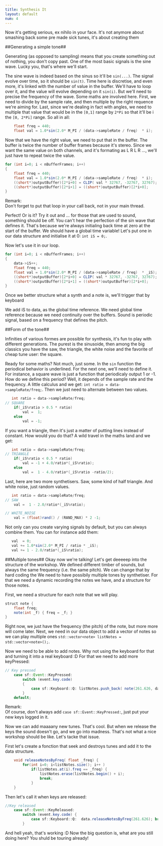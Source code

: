 ```yaml
---
title: Synthesis It
layout: default
num: 4 
---
```



Now it's getting serious, ex nihilo in your face. It's not anymore about smashing back some pre made sick tunes, it's about creating them	
	
##Generating a simple tone##

Generating (as opposed to sampling) means that you create something out of nothing, you don't copy past. One of the most basic signals is the sine wave. Lucky you, that's where we'll start.

The sine wave is indeed based on the sinus so it'll be `sin(...)`. The signal evolve over time, so it should be `sin(t)`. Time here is discretise, and even more, it's linked with the number of value in the buffer. We'll have to loop over it, and the value will evolve depending on it `sin(i)`. But we'll need to precise the frequency of the wave. Some maths are involved here. First, we need to divide by the sample rate, and then multiple by the right requence we're aiming for. Last, since we're dealing in fact with angles, we need to multiple that value that would be in the `[0,1]` range by `2*Pi` so that it'll be i the `[0, 2*Pi]` range. So all in all:

```java
    float freq = 440;
    float val = 1.0*sin(2.0* M_PI / (data->sampleRate / freq)  * i);
```

Now that we have the right value, we need to put that in the buffer. The buffer is twice the number of buffer frames because it's stereo. Since we want the same value on both channels, and it's formating as L R L R ..., we'll just have to repeat twice the value.

```java
for (int i=0; i < nBufferFrames; i++)
{
    float freq = 440;
    float val = 1.0*sin(2.0* M_PI / (data->sampleRate / freq)  * i);
    ((short*)outputBuffer)[2*i+0] = CLIP( val * 32767, -32767, 32767);
    ((short*)outputBuffer)[2*i+1] = ((short*)outputBuffer)[2*i+0]; 
}
```

Remark:  
Don't forget to put that loop in your call back, not in your main thread.

Perfect! Or is it? Try it out and ... for those that are used to sound, something should be off. You can't hear the perfection of the sin wave that defines it. That's because we're always initialing back time at zero at the start of the buffer. We should have a global time variable! Let's put one in our data structure and initialise it at 0: `int iS = 0;`.

Now let's use it in our loop.

```java
for (int i=0; i < nBufferFrames; i++)
{
    data->iS++;
    float freq = 440;
    float val = 1.0*sin(2.0* M_PI / (data->sampleRate / freq)  * _iS);
    ((short*)outputBuffer)[2*i+0] = CLIP( val * 32767, -32767, 32767);
    ((short*)outputBuffer)[2*i+1] = ((short*)outputBuffer)[2*i+0]; 
}
```

Once we better structure what a synth and a note is, we'll trigger that by keyboard

We add iS to data, as the global time reference. We need global time reference because we need continuity over the buffers.
Sound is periodic signal, based on a frequency that defines the pitch.

##Form of the tone##

Infinities of various formes are possible for synthesis, it's fun to play with different generations. The purest is the sinusoide, then among the big classics you have the saw, the triangle, the white noise and the favorite of cheap tune user: the square.

Ready for some maths? Not much, just some. In the `sin` function the periodical behavior is underlined. For the next one, we'll need to define it. For instance, a square wave is just a function that periodicaly output 1 or -1. How do we define this period? Well, it depends of the sample rate and the frequency. A little calculus and we get: `int ratio = data->sampleRate/freq;`. Then we just need to alternate between two values.

```java
   int ratio = data->sampleRate/freq;
// SQUARE
    if(_iS%ratio > 0.5 * ratio)
        val =  1;
    else
        val = -1;
```

If you want a triangle, then it's just a matter of putting lines instead of constant. How would you do that? A wild travel in the maths land and we get:

```java
   int ratio = data->sampleRate/freq;
// TRIANGLE
    if(_iS%ratio < 0.5 * ratio)
        val = -1 + 4.0/ratio*(_iS%ratio);
    else
        val =  1 - 4.0/ratio*(_iS%ratio -ratio/2);
```

Last, here are two more synthetisers. Saw, some kind of half triangle. And white noise, just random values.

```java
   int ratio = data->sampleRate/freq;
// SAW
    val =  1 - 2.0/ratio*(_iS%ratio);

// WHITE_NOISE
    val = (float)rand() / (RAND_MAX) * 2 -1;
```

Not only can you create varying signals by default, but you can always combine them. You can for instance add them:

```java
   val  = 0;
   val += 1.0*sin(2.0* M_PI / ratio * _iS);
   val += 1 - 2.0/ratio*(_iS%ratio);
```

##Multiple tones##
Okay now we're talking! Let's get deeeeep into the structure of the workshop. We defined different timber of sounds, but always the same frequency (i.e. the same pitch). We can change that by hard coding the 
We need to have possibily multiple tones by synthetiser. For that we need a dynamic recording the notes we have, and a structure for those notes.

First, we need a structure for each note that we will play.

```java
struct note {
    float freq;
    note(int _f) { freq = _f; }
}
```

Right now, we just have the frequency (the pitch) of the note, but more more will come later. Next, we need in our data object to add a vector of notes so we can play multiple ones `std::vector<note> listNotes = std::vector<note>();`.

Now we need to be able to add notes. Why not using the keyboard for that and turning it into a real keyboard :D For that we need to add more keyPressed:

```java
// Key pressed
    case sf::Event::KeyPressed:
        switch (event.key.code)
        {
            case sf::Keyboard::Q: listNotes.push_back( note(261.626, data.iS) ); break;
        } 
    default;

```

Remark:  
Of course, don't always add `case sf::Event::KeyPressed:`, just put your new keys logged in it.

Now we can add maaaany new tunes. That's cool. But when we release the keys the sound doesn't go, and we go into madness. That's not what a nice workshop should be like. Let's tacke that issue.

First let's create a fonction that seek and destroys tunes and add it to the data structure.

```java
    void releaseNotesByFreq( float _freq) {
        for(int i=0; i<listNotes.size(); i++ )
            if(listNotes.at(i).freq == _freq) {
                listNotes.erase(listNotes.begin() + i);
                break;
            }
    }
```
Then let's call it when keys are released:

```java
//Key released
    case sf::Event::KeyReleased:
        switch (event.key.code) {
            case sf::Keyboard::Q:  data.releaseNotesByFreq(261.626); break;
        }

```
And hell yeah, that's working :D Now the big question is, what are you still doing here? You shuld be touring already!
